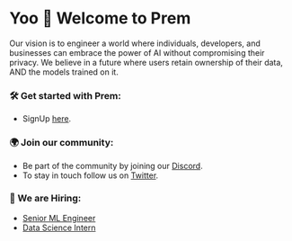 # Yoo 🤙 Welcome to Prem

Our vision is to engineer a world where individuals, developers, and businesses can embrace the power of AI without compromising their privacy. We believe in a future where users retain ownership of their data, AND the models trained on it.

### 🛠️ Get started with Prem:

- SignUp [here](https://app.premai.io).

### 🌍 Join our community:

- Be part of the community by joining our [Discord](https://discord.com/invite/kpKk6vYVAn).
- To stay in touch follow us on [Twitter](https://twitter.com/premai_io).

### 💼 We are Hiring:

- [Senior ML Engineer](https://premai.notion.site/Senior-Data-Scientist-Prem-1863f1e72c2f4d8894eb6e49154e9256?pvs=4)
- [Data Science Intern](https://premai.notion.site/Data-Science-Intern-Prem-85cc518494cb470fb4e484ed40e3e5f7?pvs=4)
